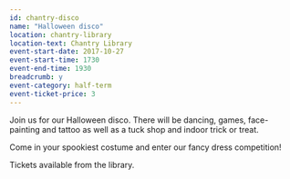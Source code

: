 ```yaml
---
id: chantry-disco
name: "Halloween disco"
location: chantry-library
location-text: Chantry Library
event-start-date: 2017-10-27
event-start-time: 1730
event-end-time: 1930
breadcrumb: y
event-category: half-term
event-ticket-price: 3
---
```


Join us for our Halloween disco. There will be dancing, games, face-painting and tattoo as well as a tuck shop and indoor trick or treat.

Come in your spookiest costume and enter our fancy dress competition!

Tickets available from the library.
